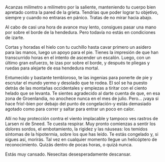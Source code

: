 Acanzas milímetro a milímetro por la saliente, manteniendo tu cuerpo bien apretado contra la pared de la grieta. Tendrías que poder lograr tu objetivo, siempre y cuando no entraras en pánico. Tratas de no mirar hacia abajo.

Al cabo de casi una hora de avance muy lento, consigues pasar una mano por sobre el borde de la hendedura. Pero todavía no estás en condiciones de izarte.

Cortas y horadas el hielo con tu cuchillo hasta cavar primero un asidero para las manos, luego un apoyo para el pie. Tienes la impresión de que han transcurrido horas en el intento de ascender un escalón. Luego, con un último gran esfuerzo, te izas por sobre el borde, y después te pliegas y ruedas para alejarte de esa hendedura mortal.

Entumecido y bastante tembloroso, te las ingenias para ponerte de pie y escrutar el mundo yermo y desolado que te rodea. El sol se ha puesto detrás de las montañas occidentales y empiezas a tiritar con el ciento helado que se levanta. Te sientes agradecido al darte cuenta de que, en esa zona de Groenlandia, no anochece nunca en el mes de julio. Pero... ¡vaya si hace frío!-bien por debajo del punto de congelación-y estás demasiado agotado como para correr y saltar para entrar un poco en calor.

Allí no hay protección contra el viento implacable y tampoco ves rastros de Larsen ni de Sneed. Te cuesta respirar. Muy pronto comienzas a sentir los dolores sordos, el embotamiento, la rigidez y las náuseas: los temidos síntomas de la hipotermia, sobre los que has leído. Te estás congelado y, si sigues así, morirás. Tal vez en cualquier momento llegue un helicóptero de reconocimiento. Quizás dentro de pocas horas, o quizá nunca.

Estás muy cansado. Nesecitas desesperadamente descansar.